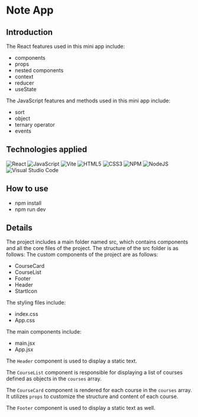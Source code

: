 # Note App
## Introduction

The React features used in this mini app include: 
- components
- props
- nested components
- context
- reducer
- useState
  
The JavaScript features and methods used in this mini app include:
- sort
- object
- ternary operator
- events

## Technologies applied 

![React](https://img.shields.io/badge/react-%2320232a.svg?style=for-the-badge&logo=react&logoColor=%2361DAFB)
![JavaScript](https://img.shields.io/badge/javascript-%23323330.svg?style=for-the-badge&logo=javascript&logoColor=%23F7DF1E)
![Vite](https://img.shields.io/badge/vite-%23646CFF.svg?style=for-the-badge&logo=vite&logoColor=white)
![HTML5](https://img.shields.io/badge/html5-%23E34F26.svg?style=for-the-badge&logo=html5&logoColor=white)
![CSS3](https://img.shields.io/badge/css3-%231572B6.svg?style=for-the-badge&logo=css3&logoColor=white)
![NPM](https://img.shields.io/badge/NPM-%23CB3837.svg?style=for-the-badge&logo=npm&logoColor=white)
![NodeJS](https://img.shields.io/badge/node.js-6DA55F?style=for-the-badge&logo=node.js&logoColor=white)
![Visual Studio Code](https://img.shields.io/badge/Visual%20Studio%20Code-0078d7.svg?style=for-the-badge&logo=visual-studio-code&logoColor=white)



## How to use
- npm install
- npm run dev

## Details
The project includes a main folder named src, which contains components and all the core files of the project.
The structure of the src folder is as follows:
The custom components of the project are as follows:
 - CourseCard
 - CourseList
 - Footer
 - Header
 - StartIcon
   
The styling files include:
- index.css
- App.css

  
The main components include:
- main.jsx
- App.jsx


The `Header` component is used to display a static text.  

The `CourseList` component is responsible for displaying a list of courses defined as objects in the `courses` array.  

The `CourseCard` component is rendered for each course in the `courses` array. It utilizes `props` to customize the structure and content of each course.  

The `Footer` component is used to display a static text as well.
